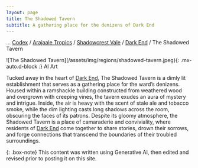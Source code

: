 ```yaml
---
layout: page
title: The Shadowed Tavern
subtitle: A gathering place for the denizens of Dark End
---
```

<span class="breadcrumbs" markdown="1">... [Codex](/codex) / [Arajaale Tropics](/codex/regions/arajaale-tropics) / [Shadowcrest Vale](/codex/regions/shadowcrest-vale) / [Dark End](/codex/regions/dark-end) / The Shadowed Tavern</span>
<div class="position-placeholder" markdown="1">
![The Shadowed Tavern](/assets/img/regions/shadowed-tavern.jpeg){: .mx-auto.d-block :}
<span class="ai-img">AI Art</span>
</div>

Tucked away in the heart of [Dark End](/codex/regions/dark-end), The Shadowed Tavern is a dimly lit establishment that serves as a gathering place for the ward’s denizens. Housed within a ramshackle building constructed from weathered wood and overgrown with creeping vines, the tavern exudes an aura of mystery and intrigue. Inside, the air is heavy with the scent of stale ale and tobacco smoke, while the dim lighting casts long shadows across the room, obscuring the faces of its patrons. Despite its gloomy atmosphere, the Shadowed Tavern is a place of camaraderie and conviviality, where residents of [Dark End](/codex/regions/dark-end) come together to share stories, drown their sorrows, and forge connections that transcend the boundaries of their troubled surroundings.

{: .box-note}
This content was written using Generative AI, then edited and revised prior to posting it on this site.